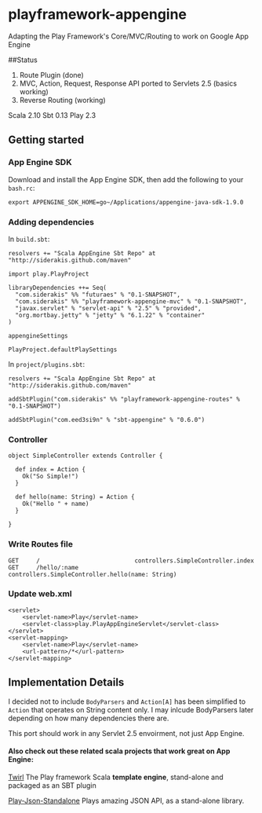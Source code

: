 playframework-appengine
=======================

Adapting the Play Framework's Core/MVC/Routing to work on Google App Engine


##Status

1. Route Plugin (done)
2. MVC, Action, Request, Response API ported to Servlets 2.5 (basics working)
3. Reverse Routing (working)

Scala 2.10
Sbt 0.13
Play 2.3

## Getting started 

### App Engine SDK

Download and install the App Engine SDK, then add the following to your `bash.rc`:

    export APPENGINE_SDK_HOME=go~/Applications/appengine-java-sdk-1.9.0


### Adding dependencies

In `build.sbt`:

	resolvers += "Scala AppEngine Sbt Repo" at "http://siderakis.github.com/maven"

	import play.PlayProject

	libraryDependencies ++= Seq(
	  "com.siderakis" %% "futuraes" % "0.1-SNAPSHOT",
	  "com.siderakis" %% "playframework-appengine-mvc" % "0.1-SNAPSHOT",
	  "javax.servlet" % "servlet-api" % "2.5" % "provided",
	  "org.mortbay.jetty" % "jetty" % "6.1.22" % "container"
	)

	appengineSettings

	PlayProject.defaultPlaySettings


In `project/plugins.sbt`:
	
	resolvers += "Scala AppEngine Sbt Repo" at "http://siderakis.github.com/maven"
	
	addSbtPlugin("com.siderakis" %% "playframework-appengine-routes" % "0.1-SNAPSHOT")
	
	addSbtPlugin("com.eed3si9n" % "sbt-appengine" % "0.6.0")


### Controller


	object SimpleController extends Controller {
	
	  def index = Action {
	    Ok("So Simple!")
	  }
	
	  def hello(name: String) = Action {
	    Ok("Hello " + name)
	  }
	  
	}


### Write Routes file

	GET 	/		   					controllers.SimpleController.index
	GET 	/hello/:name				controllers.SimpleController.hello(name: String)
	
	
### Update web.xml

	<servlet>
		<servlet-name>Play</servlet-name>
		<servlet-class>play.PlayAppEngineServlet</servlet-class>
	</servlet>
	<servlet-mapping>
		<servlet-name>Play</servlet-name>
		<url-pattern>/*</url-pattern>
	</servlet-mapping>


## Implementation Details

I decided not to include `BodyParsers` and `Action[A]` has been simplified to `Action` that operates on String content only.  I may inlcude BodyParsers later depending on how many dependencies there are.

This port should work in any Servlet 2.5 envoirment, not just App Engine.

#### Also check out these related scala projects that work great on App Engine:  

[Twirl](https://github.com/spray/twirl) The Play framework Scala **template engine**, stand-alone and packaged as an SBT plugin

[Play-Json-Standalone](https://github.com/mandubian/play-json-alone) Plays amazing JSON API, as a stand-alone library.
 
	

